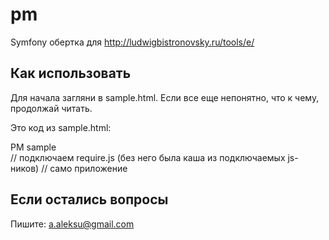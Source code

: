 # pm
Symfony обертка для http://ludwigbistronovsky.ru/tools/e/

Как использовать
-----

Для начала загляни в sample.html. Если все еще непонятно, что к чему, продолжай читать.

Это код из sample.html:

<div>PM sample</div>
    <script>
        var prefpath = './'; // это нужно для того, чтобы правильно подгружались темплейты и все такое
                             // по умолчанию все что ставится через composer кладется в директорию vendor
                             // эта директория может быть выше на один уровень чем корень хоста
                             // чтобы require.js и angular нашли все необходимые файлы, нужно определить префикс пути до них
                             // на сайте Людвига это '/pm/';
    </script>
    <script src="app/require.js"></script> // подключаем require.js (без него была каша из подключаемых js-ников)
    <script src="app/app.js"></script>     // само приложение
    <span ng-controller="rootCtrl"></span>
    <section data-ui-view on-scroll>
        <div ng-include="templates.index"></div>
    </section>
</div>


Если остались вопросы
---------------------

Пишите: a.aleksu@gmail.com
